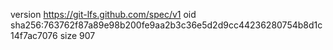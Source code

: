 version https://git-lfs.github.com/spec/v1
oid sha256:763762f87a89e98b200fe9aa2b3c36e5d2d9cc44236280754b8d1c14f7ac7076
size 907
